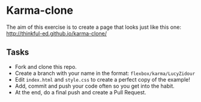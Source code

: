 # Karma-clone

The aim of this exercise is to create a page that looks just like this one: http://thinkful-ed.github.io/karma-clone/

## Tasks

- Fork and clone this repo.
- Create a branch with your name in the format: `flexbox/karma/LucyZidour`
- Edit `index.html` and `style.css` to create a perfect copy of the example!
- Add, commit and push your code often so you get into the habit.
- At the end, do a final push and create a Pull Request.
